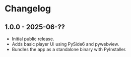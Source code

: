 # Changelog

## 1.0.0 - 2025-06-??
- Initial public release.
- Adds basic player UI using PySide6 and pywebview.
- Bundles the app as a standalone binary with PyInstaller.
